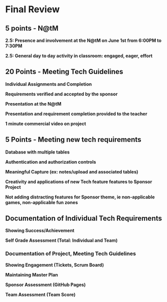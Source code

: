 # Final Review

## 5 points - N@tM

**2.5: Presence and involvement at the N@tM on June 1st from 6:00PM to 7:30PM**

**2.5: General day to day activity in classroom: engaged, eager, effort**



## 20 Points - Meeting Tech Guidelines

**Individual Assignments and Completion**

**Requirements verified and accepted by the sponsor**

**Presentation at the N@tM**

**Presentation and requirement completion provided to the teacher**

**1 minute commercial video on project**



## 5 Points - Meeting new tech requirements

**Database with multiple tables**

**Authentication and authorization controls**

**Meaningful Capture (ex: notes/upload and associated tables)**

**Creativity and applications of new Tech feature features to Sponsor Project**

**Not adding distracting features for Sponsor theme, ie non-applicable games, non-applicable fun zones**


## Documentation of Individual Tech Requirements
**Showing Success/Achievement**

**Self Grade Assessment (Total: Individual and Team)**

### Documentation of Project, Meeting Tech Guidelines
**Showing Engagement (Tickets, Scrum Board)**

**Maintaining Master Plan**

**Sponsor Assessment (GitHub Pages)**

**Team Assessment (Team Score)**
